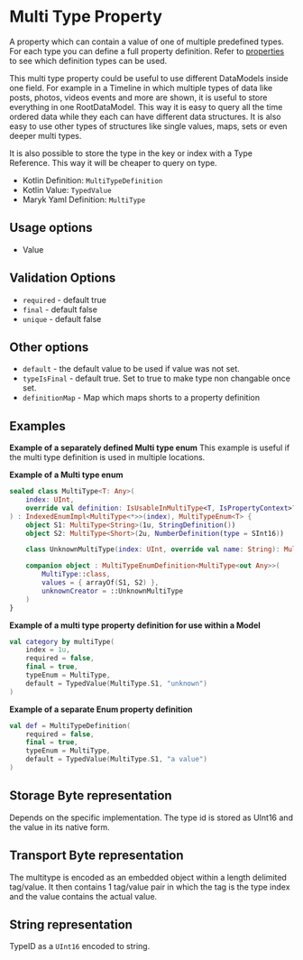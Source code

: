 # Multi Type Property
A property which can contain a value of one of multiple predefined types. For each type you can 
define a full property definition. Refer to [properties](../properties.md) to see which definition
types can be used.

This multi type property could be useful to use different DataModels inside one field. 
For example in a Timeline in which multiple types of data like posts, photos, videos
events and more are shown, it is useful to store everything in one RootDataModel. This way it 
is easy to query all the time ordered data while they each can have different data structures. 
It is also easy to use other types of structures like single values, maps, sets or even deeper 
multi types.

It is also possible to store the type in the key or index with a Type Reference. This way it will be
cheaper to query on type.

- Kotlin Definition: `MultiTypeDefinition`
- Kotlin Value: `TypedValue`
- Maryk Yaml Definition: `MultiType`

## Usage options
- Value

## Validation Options
- `required` - default true
- `final` - default false
- `unique` - default false

## Other options
- `default` - the default value to be used if value was not set.
- `typeIsFinal` - default true. Set to true to make type non changable once set.
- `definitionMap` - Map which maps shorts to a property definition

## Examples

**Example of a separately defined Multi type enum**
This example is useful if the multi type definition is used in multiple locations.

**Example of a Multi type enum**
```kotlin
sealed class MultiType<T: Any>(
    index: UInt,
    override val definition: IsUsableInMultiType<T, IsPropertyContext>?
) : IndexedEnumImpl<MultiType<*>>(index), MultiTypeEnum<T> {
    object S1: MultiType<String>(1u, StringDefinition())
    object S2: MultiType<Short>(2u, NumberDefinition(type = SInt16))

    class UnknownMultiType(index: UInt, override val name: String): MultiType<Any>(index, null)

    companion object : MultiTypeEnumDefinition<MultiType<out Any>>(
        MultiType::class,
        values = { arrayOf(S1, S2) },
        unknownCreator = ::UnknownMultiType
    )
}
```

**Example of a multi type property definition for use within a Model**
```kotlin
val category by multiType(
    index = 1u,
    required = false,
    final = true,
    typeEnum = MultiType,
    default = TypedValue(MultiType.S1, "unknown")
)
```

**Example of a separate Enum property definition**
```kotlin
val def = MultiTypeDefinition(
    required = false,
    final = true,
    typeEnum = MultiType,
    default = TypedValue(MultiType.S1, "a value")
)
```

## Storage Byte representation
Depends on the specific implementation. The type id is stored as UInt16 and the value in its
native form.

## Transport Byte representation
The multitype is encoded as an embedded object within a length delimited tag/value. It then 
contains 1 tag/value pair in which the tag is the type index and the value contains the actual value. 

## String representation
TypeID as a `UInt16` encoded to string.
